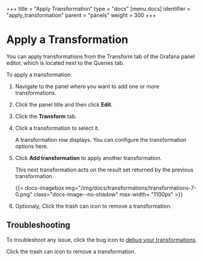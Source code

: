 +++
title = "Apply Transformation"
type = "docs"
[menu.docs]
identifier = "apply_transformation"
parent = "panels"
weight = 300
+++


# Apply a Transformation

You can apply transformations from the Transform tab of the Grafana panel editor, which is located next to the Queries tab.

To apply a transformation:

1. Navigate to the panel where you want to add one or more transformations.
1. Click the panel title and then click **Edit**.
1. Click the **Transform** tab.
1. Click a transformation to select it.

   A transformation row displays. You can configure the transformation options here.

1. Click **Add transformation** to apply another transformation.

   This next transformation acts on the result set returned by the previous transformation.

   {{< docs-imagebox img="/img/docs/transformations/transformations-7-0.png" class="docs-image--no-shadow" max-width= "1100px" >}}

1. Optionaly, Click the trash can icon to remove a transformation.

## Troubleshooting

   To troubleshoot any issue, click the bug icon to [debug your transformations](#debug-transformations).

   Click the trash can icon to remove a transformation.
